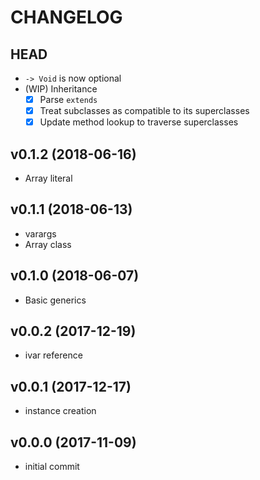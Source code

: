 # CHANGELOG

## HEAD

- `-> Void` is now optional
- (WIP) Inheritance
  - [x] Parse `extends`
  - [x] Treat subclasses as compatible to its superclasses
  - [x] Update method lookup to traverse superclasses

## v0.1.2 (2018-06-16)

- Array literal

## v0.1.1 (2018-06-13)

- varargs
- Array class

## v0.1.0 (2018-06-07)

- Basic generics

## v0.0.2 (2017-12-19)

- ivar reference

## v0.0.1 (2017-12-17)

- instance creation

## v0.0.0 (2017-11-09)

- initial commit
